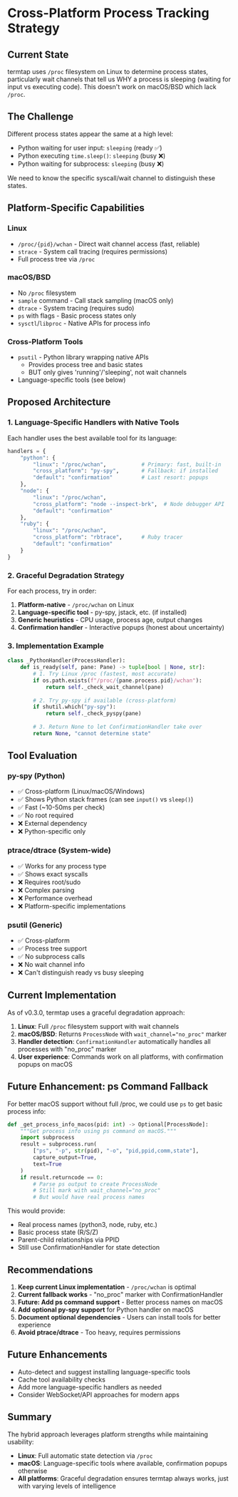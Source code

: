 # Cross-Platform Process Tracking Strategy

## Current State

termtap uses `/proc` filesystem on Linux to determine process states, particularly wait channels that tell us WHY a process is sleeping (waiting for input vs executing code). This doesn't work on macOS/BSD which lack `/proc`.

## The Challenge

Different process states appear the same at a high level:
- Python waiting for user input: `sleeping` (ready ✅)
- Python executing `time.sleep()`: `sleeping` (busy ❌)
- Python waiting for subprocess: `sleeping` (busy ❌)

We need to know the specific syscall/wait channel to distinguish these states.

## Platform-Specific Capabilities

### Linux
- `/proc/{pid}/wchan` - Direct wait channel access (fast, reliable)
- `strace` - System call tracing (requires permissions)
- Full process tree via `/proc`

### macOS/BSD
- No `/proc` filesystem
- `sample` command - Call stack sampling (macOS only)
- `dtrace` - System tracing (requires sudo)
- `ps` with flags - Basic process states only
- `sysctl`/`libproc` - Native APIs for process info

### Cross-Platform Tools
- `psutil` - Python library wrapping native APIs
  - Provides process tree and basic states
  - BUT only gives 'running'/'sleeping', not wait channels
- Language-specific tools (see below)

## Proposed Architecture

### 1. Language-Specific Handlers with Native Tools

Each handler uses the best available tool for its language:

```python
handlers = {
    "python": {
        "linux": "/proc/wchan",           # Primary: fast, built-in
        "cross_platform": "py-spy",       # Fallback: if installed
        "default": "confirmation"         # Last resort: popups
    },
    "node": {
        "linux": "/proc/wchan",
        "cross_platform": "node --inspect-brk",  # Node debugger API
        "default": "confirmation"
    },
    "ruby": {
        "linux": "/proc/wchan",
        "cross_platform": "rbtrace",      # Ruby tracer
        "default": "confirmation"
    }
}
```

### 2. Graceful Degradation Strategy

For each process, try in order:
1. **Platform-native** - `/proc/wchan` on Linux
2. **Language-specific tool** - py-spy, jstack, etc. (if installed)
3. **Generic heuristics** - CPU usage, process age, output changes
4. **Confirmation handler** - Interactive popups (honest about uncertainty)

### 3. Implementation Example

```python
class _PythonHandler(ProcessHandler):
    def is_ready(self, pane: Pane) -> tuple[bool | None, str]:
        # 1. Try Linux /proc (fastest, most accurate)
        if os.path.exists(f"/proc/{pane.process.pid}/wchan"):
            return self._check_wait_channel(pane)
        
        # 2. Try py-spy if available (cross-platform)
        if shutil.which("py-spy"):
            return self._check_pyspy(pane)
        
        # 3. Return None to let ConfirmationHandler take over
        return None, "cannot determine state"
```

## Tool Evaluation

### py-spy (Python)
- ✅ Cross-platform (Linux/macOS/Windows)
- ✅ Shows Python stack frames (can see `input()` vs `sleep()`)
- ✅ Fast (~10-50ms per check)
- ✅ No root required
- ❌ External dependency
- ❌ Python-specific only

### ptrace/dtrace (System-wide)
- ✅ Works for any process type
- ✅ Shows exact syscalls
- ❌ Requires root/sudo
- ❌ Complex parsing
- ❌ Performance overhead
- ❌ Platform-specific implementations

### psutil (Generic)
- ✅ Cross-platform
- ✅ Process tree support
- ✅ No subprocess calls
- ❌ No wait channel info
- ❌ Can't distinguish ready vs busy sleeping

## Current Implementation

As of v0.3.0, termtap uses a graceful degradation approach:

1. **Linux**: Full `/proc` filesystem support with wait channels
2. **macOS/BSD**: Returns `ProcessNode` with `wait_channel="no_proc"` marker
3. **Handler detection**: `ConfirmationHandler` automatically handles all processes with "no_proc" marker
4. **User experience**: Commands work on all platforms, with confirmation popups on macOS

## Future Enhancement: ps Command Fallback

For better macOS support without full /proc, we could use `ps` to get basic process info:

```python
def _get_process_info_macos(pid: int) -> Optional[ProcessNode]:
    """Get process info using ps command on macOS."""
    import subprocess
    result = subprocess.run(
        ["ps", "-p", str(pid), "-o", "pid,ppid,comm,state"],
        capture_output=True,
        text=True
    )
    if result.returncode == 0:
        # Parse ps output to create ProcessNode
        # Still mark with wait_channel="no_proc" 
        # But would have real process names
```

This would provide:
- Real process names (python3, node, ruby, etc.)
- Basic process state (R/S/Z)
- Parent-child relationships via PPID
- Still use ConfirmationHandler for state detection

## Recommendations

1. **Keep current Linux implementation** - `/proc/wchan` is optimal
2. **Current fallback works** - "no_proc" marker with ConfirmationHandler
3. **Future: Add ps command support** - Better process names on macOS
4. **Add optional py-spy support** for Python handler on macOS
5. **Document optional dependencies** - Users can install tools for better experience
6. **Avoid ptrace/dtrace** - Too heavy, requires permissions

## Future Enhancements

- Auto-detect and suggest installing language-specific tools
- Cache tool availability checks
- Add more language-specific handlers as needed
- Consider WebSocket/API approaches for modern apps

## Summary

The hybrid approach leverages platform strengths while maintaining usability:
- **Linux**: Full automatic state detection via `/proc`
- **macOS**: Language-specific tools where available, confirmation popups otherwise
- **All platforms**: Graceful degradation ensures termtap always works, just with varying levels of intelligence